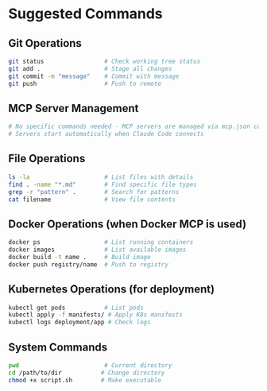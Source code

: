 # Suggested Commands

## Git Operations
```bash
git status                 # Check working tree status
git add .                  # Stage all changes
git commit -m "message"    # Commit with message
git push                   # Push to remote
```

## MCP Server Management
```bash
# No specific commands needed - MCP servers are managed via mcp.json configuration
# Servers start automatically when Claude Code connects
```

## File Operations
```bash
ls -la                     # List files with details
find . -name "*.md"        # Find specific file types
grep -r "pattern" .        # Search for patterns
cat filename               # View file contents
```

## Docker Operations (when Docker MCP is used)
```bash
docker ps                  # List running containers
docker images              # List available images
docker build -t name .     # Build image
docker push registry/name  # Push to registry
```

## Kubernetes Operations (for deployment)
```bash
kubectl get pods           # List pods
kubectl apply -f manifests/ # Apply K8s manifests
kubectl logs deployment/app # Check logs
```

## System Commands
```bash
pwd                        # Current directory
cd /path/to/dir           # Change directory
chmod +x script.sh        # Make executable
```
